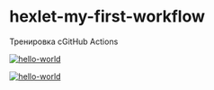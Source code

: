 # hexlet-my-first-workflow

Тренировка сGitHub Actions

[![hello-world](https://github.com/zvv1287/hexlet-my-first-workflow/actions/workflows/hello-world.yml/badge.svg)](https://github.com/zvv1287/hexlet-my-first-workflow/actions/workflows/hello-world.yml)

[![hello-world](https://github.com/zvv1287/hexlet-my-first-workflow/actions/workflows/hello-world.yml/badge.svg)](https://github.com/zvv1287/hexlet-my-first-workflow/actions/workflows/hello-world.yml)
